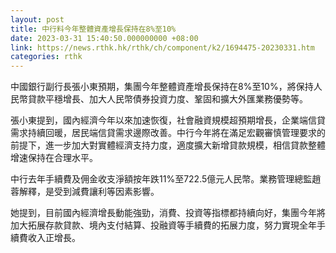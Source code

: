 ```yaml
---
layout: post
title: 中行料今年整體資產增長保持在8%至10%
date: 2023-03-31 15:40:50.000000000 +08:00
link: https://news.rthk.hk/rthk/ch/component/k2/1694475-20230331.htm
categories: rthk
---
```


中國銀行副行長張小東預期，集團今年整體資產增長保持在8%至10%，將保持人民幣貸款平穩增長、加大人民幣債券投資力度、鞏固和擴大外匯業務優勢等。

張小東提到，國內經濟今年以來加速恢復，社會融資規模超預期增長，企業端信貸需求持續回暖，居民端信貸需求邊際改善。中行今年將在滿足宏觀審慎管理要求的前提下，進一步加大對實體經濟支持力度，適度擴大新增貸款規模，相信貸款整體增速保持在合理水平。

中行去年手續費及佣金收支淨額按年跌11%至722.5億元人民幣。業務管理總監趙蓉解釋，是受到減費讓利等因素影響。

她提到，目前國內經濟增長動能強勁，消費、投資等指標都持續向好，集團今年將加大拓展存款貸款、境內支付結算、投融資等手續費的拓展力度，努力實現全年手續費收入正增長。
